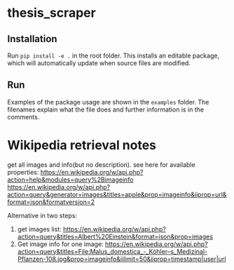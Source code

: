 # thesis_scraper
## Installation
Run `pip install -e .` in the root folder. This installs an editable package, which will automatically update when source files are modified.

## Run
Examples of the package usage are shown in the `examples` folder. The filenames explain what the file does and further information is in the comments.
 
 # Wikipedia retrieval notes
 get all images and info(but no description). see here for available properties: https://en.wikipedia.org/w/api.php?action=help&modules=query%2Bimageinfo
https://en.wikipedia.org/w/api.php?action=query&generator=images&titles=apple&prop=imageinfo&iiprop=url&format=json&formatversion=2

Alternative in two steps:
1. get images list: https://en.wikipedia.org/w/api.php?action=query&titles=Albert%20Einstein&format=json&prop=images
2. Get image info for one image:
https://en.wikipedia.org/w/api.php?action=query&titles=File:Malus_domestica_-_Köhler–s_Medizinal-Pflanzen-108.jpg&prop=imageinfo&iilimit=50&iiprop=timestamp|user|url
